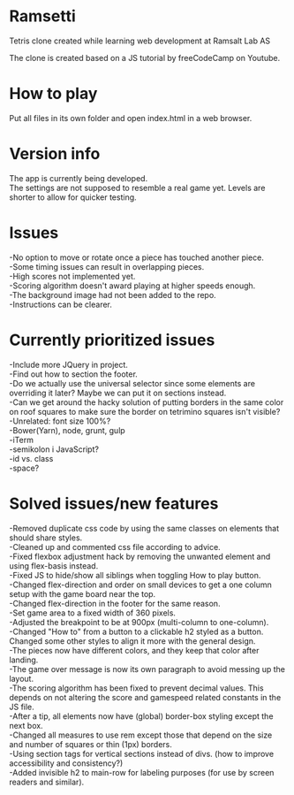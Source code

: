 # Ramsetti
Tetris clone created while learning web development at Ramsalt Lab AS  

The clone is created based on a JS tutorial by freeCodeCamp on Youtube.  

# How to play
Put all files in its own folder and open index.html in a web browser.  

# Version info
The app is currently being developed.  
The settings are not supposed to resemble a real game yet. Levels are shorter to allow for quicker testing.  

# Issues
-No option to move or rotate once a piece has touched another piece.  
-Some timing issues can result in overlapping pieces.  
-High scores not implemented yet.  
-Scoring algorithm doesn't award playing at higher speeds enough.  
-The background image had not been added to the repo.  
-Instructions can be clearer.  

# Currently prioritized issues
-Include more JQuery in project.  
-Find out how to section the footer.  
-Do we actually use the universal selector since some elements are overriding it later? Maybe we can put it on sections instead.  
-Can we get around the hacky solution of putting borders in the same color on roof squares to make sure the border on tetrimino squares isn't visible?  
-Unrelated: font size 100%?  
-Bower(Yarn), node, grunt, gulp  
-iTerm  
-semikolon i JavaScript?  
-id vs. class  
-space?  

# Solved issues/new features
-Removed duplicate css code by using the same classes on elements that should share styles.  
-Cleaned up and commented css file according to advice.  
-Fixed flexbox adjustment hack by removing the unwanted element and using flex-basis instead.  
-Fixed JS to hide/show all siblings when toggling How to play button.  
-Changed flex-direction and order on small devices to get a one column setup with the game board near the top.  
-Changed flex-direction in the footer for the same reason.  
-Set game area to a fixed width of 360 pixels.  
-Adjusted the breakpoint to be at 900px (multi-column to one-column).  
-Changed "How to" from a button to a clickable h2 styled as a button. Changed some other styles to align it more with the general design.  
-The pieces now have different colors, and they keep that color after landing.  
-The game over message is now its own paragraph to avoid messing up the layout.  
-The scoring algorithm has been fixed to prevent decimal values. This depends on not altering the score and gamespeed related constants in the JS file.  
-After a tip, all elements now have (global) border-box styling except the next box.  
-Changed all measures to use rem except those that depend on the size and number of squares or thin (1px) borders.  
-Using section tags for vertical sections instead of divs. (how to improve accessibility and consistency?)  
-Added invisible h2 to main-row for labeling purposes (for use by screen readers and similar).  

